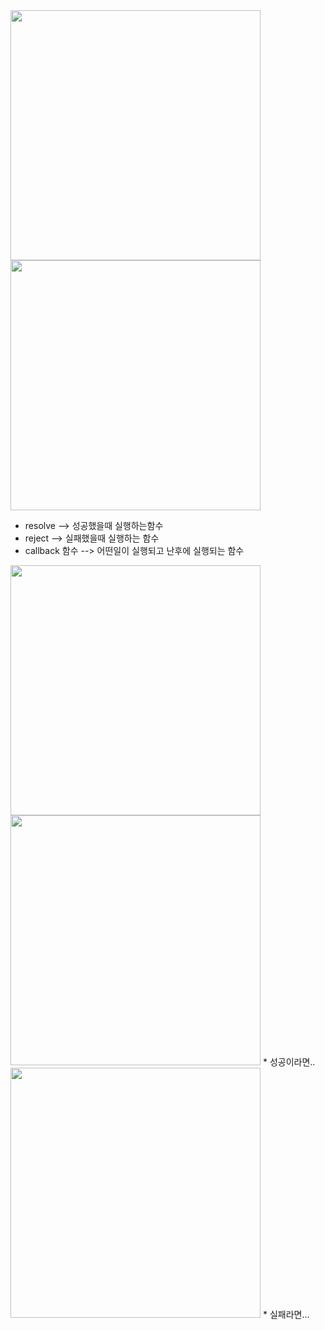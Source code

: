 <img src="https://understanding963852.github.io/img/promise1.png" style="width:400px">

<img src="https://understanding963852.github.io/img/promise2.png" style="width:400px">

* resolve --> 성공했을때 실행하는함수
* reject --> 실패했을때 실행하는 함수
* callback 함수  --> 어떤일이 실행되고 난후에 실행되는 함수


<img src="https://understanding963852.github.io/img/promise3.png" style="width:400px">

<img src="https://understanding963852.github.io/img/promise4.png" style="width:400px">
* 성공이라면..

<img src="https://understanding963852.github.io/img/promise5.png" style="width:400px">
* 실패라면...

